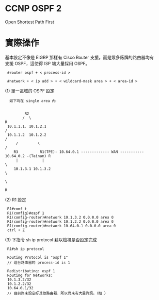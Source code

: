 # CCNP OSPF 2
Open Shortest Path First

# 實際操作

基本設定不像是 EIGRP 那樣有 Cisco Router 支援，而是眾多廠牌的路由器均有支援 OSPF，這使得 ISP 端大量採用 OSPF。

     #router ospf + < process-id >
     
     #network + < ip add > + < wildcard-mask area > + < area-id >
 
(1) 單一區域的 OSPF 設定



      如下均在 single area 內


             R2
            /  \                                                                             R
     10.1.1.1. 10.1.2.1                                                                     /
     10.1.1.2  10.1.2.2                                                                    /   
         /         \                                                                      /
        R3          R1(TPE)- 10.64.0.1 ------------- WAN ----------- 10.64.0.2 -(Tainan) R                        
         |           |                                                                    \
        10.1.3.1 10.1.3.2                                                                  \
                                                                                            \
                                                                                             R
 (2) R1 設定
 
     R1#conf t
     R1(config)#ospf 1
     R1(config-router)#network 10.1.3.2 0.0.0.0 area 0
     R1(config-router)#network 10.1.2.2 0.0.0.0 area 0
     R1(config-router)#network 10.64.0.1 0.0.0.0 area 0
     ctrl + Z
     
     
 (3) 下指令 sh ip protocol 藉以檢視是否設定完成
 
     R1#sh ip protocol
     
     Routing Protocol is "ospf 1" 
     // 這台路由器的 process-id is 1
     
     Redistributing: ospf 1
     Routing for Networks:
     10.1.3.2/32
     10.1.2.2/32
     10.64.0.1/32
     // 目前尚未設定好其他路由器，所以尚未有大量資訊。（如 ）
     
     
